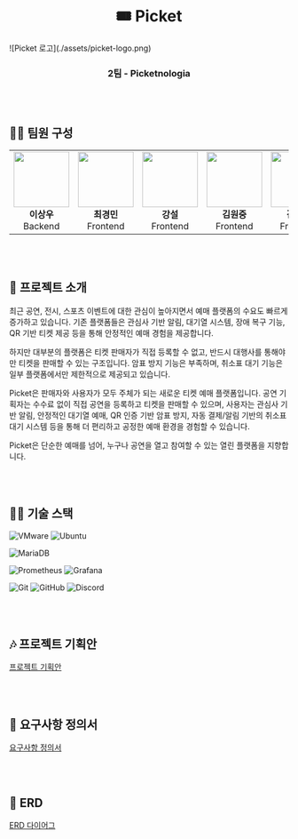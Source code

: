 

<h1 align="center">🎟️ Picket</h1>
![Picket 로고](./assets/picket-logo.png)

<h3 align="center">2팀 - Picketnologia</h3>

<br /><br />
  
## 👨‍💻 팀원 구성
<table align="center">
  <tr>
    <td align="center">
      <img src="https://avatars.githubusercontent.com/u/USER_ID" width="100"><br/>
      <b>이상우</b><br/>
      Backend
    </td>
    <td align="center">
      <img src="https://avatars.githubusercontent.com/u/USER_ID" width="100"><br/>
      <b>최경민</b><br/>
      Frontend
    </td>
    <td align="center">
      <img src="https://avatars.githubusercontent.com/u/USER_ID" width="100"><br/>
      <b>강설</b><br/>
      Frontend
    </td>
        <td align="center">
      <img src="https://avatars.githubusercontent.com/u/USER_ID" width="100"><br/>
      <b>김원중</b><br/>
      Frontend
    </td>
        <td align="center">
      <img src="https://avatars.githubusercontent.com/u/USER_ID" width="100"><br/>
      <b>김광호</b><br/>
      Frontend
    </td>
  </tr>
</table>

<br /><br />

## 🎫 프로젝트 소개

 최근 공연, 전시, 스포츠 이벤트에 대한 관심이 높아지면서 예매 플랫폼의 수요도 빠르게 증가하고 있습니다. 
기존 플랫폼들은 관심사 기반 알림, 대기열 시스템, 장애 복구 기능, QR 기반 티켓 제공 등을 통해 안정적인 예매 경험을 제공합니다.

 하지만 대부분의 플랫폼은 티켓 판매자가 직접 등록할 수 없고, 반드시 대행사를 통해야만 티켓을 판매할 수 있는 구조입니다. 
암표 방지 기능은 부족하며, 취소표 대기 기능은 일부 플랫폼에서만 제한적으로 제공되고 있습니다. 

 Picket은 판매자와 사용자가 모두 주체가 되는 새로운 티켓 예매 플랫폼입니다. 공연 기획자는 수수료 없이 직접 공연을 등록하고 티켓을 판매할 수 있으며, 
사용자는 관심사 기반 알림, 안정적인 대기열 예매, QR 인증 기반 암표 방지, 자동 결제/알림 기반의 취소표 대기 시스템 등을 통해 더 편리하고 공정한 예매 환경을 경험할 수 있습니다.
 
 Picket은 단순한 예매를 넘어, 누구나 공연을 열고 참여할 수 있는 열린 플랫폼을 지향합니다.
 
<!-- ← 여기 빈 줄 하나 추가 -->

<br /><br />

## 👩‍🎤 기술 스택  

<!-- 1행 -->
![VMware](https://img.shields.io/badge/VMWARE-575757?style=for-the-badge&logo=vmware&logoColor=white)
![Ubuntu](https://img.shields.io/badge/UBUNTU-E95420?style=for-the-badge&logo=ubuntu&logoColor=white)

<!-- 2행 -->
![MariaDB](https://img.shields.io/badge/MARIADB-003545?style=for-the-badge&logo=mariadb&logoColor=white)

<!-- 3행 -->
![Prometheus](https://img.shields.io/badge/PROMETHEUS-E6522C?style=for-the-badge&logo=prometheus&logoColor=white)
![Grafana](https://img.shields.io/badge/GRAFANA-F46800?style=for-the-badge&logo=grafana&logoColor=white)

<!-- 4행 -->
![Git](https://img.shields.io/badge/GIT-F05032?style=for-the-badge&logo=git&logoColor=white)
![GitHub](https://img.shields.io/badge/GITHUB-181717?style=for-the-badge&logo=github&logoColor=white)
![Discord](https://img.shields.io/badge/DISCORD-5865F2?style=for-the-badge&logo=discord&logoColor=white)

<br /><br />

## 🎶 프로젝트 기획안
[프로젝트 기획안](./docs/project-plan.md)

<br /><br />

## 🎤 요구사항 정의서
[요구사항 정의서](./docs/requirement-spec.md)

<br /><br />

## 🕺 ERD
[ERD 다이어그](./docs/requirement-spec.md)


